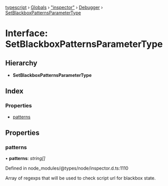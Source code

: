 [typescript](../README.md) › [Globals](../globals.md) › ["inspector"](../modules/_inspector_.md) › [Debugger](../modules/_inspector_.debugger.md) › [SetBlackboxPatternsParameterType](_inspector_.debugger.setblackboxpatternsparametertype.md)

# Interface: SetBlackboxPatternsParameterType

## Hierarchy

* **SetBlackboxPatternsParameterType**

## Index

### Properties

* [patterns](_inspector_.debugger.setblackboxpatternsparametertype.md#patterns)

## Properties

###  patterns

• **patterns**: *string[]*

Defined in node_modules/@types/node/inspector.d.ts:1110

Array of regexps that will be used to check script url for blackbox state.
